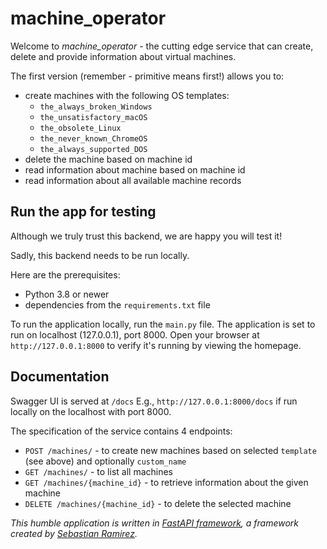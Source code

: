 # machine_operator 

Welcome to _machine_operator_ - the cutting edge service that can create, delete and provide 
information about virtual machines. 

The first version (remember - primitive means first!) allows you to:  
- create machines with the following OS templates:
  - `the_always_broken_Windows`
  - `the_unsatisfactory_macOS`
  - `the_obsolete_Linux`
  - `the_never_known_ChromeOS`
  - `the_always_supported_DOS`
- delete the machine based on machine id
- read information about machine based on machine id
- read information about all available machine records  


## Run the app for testing

Although we truly trust this backend, we are happy you will test it! 

Sadly, this backend needs to be run locally.

Here are the prerequisites:
  - Python 3.8 or newer
  - dependencies from the `requirements.txt` file

To run the application locally, run the `main.py` file. The application is set to run on localhost (127.0.0.1), port 8000.
Open your browser at `http://127.0.0.1:8000` to verify it's running by viewing the homepage.

## Documentation

Swagger UI is served at `/docs` E.g., `http://127.0.0.1:8000/docs` if run locally on the localhost 
with port 8000.

The specification of the service contains 4 endpoints:
  - `POST /machines/` - to create new machines based on selected `template` (see above) and optionally `custom_name`
  - `GET /machines/` - to list all machines
  - `GET /machines/{machine_id}` - to retrieve information about the given machine
  - `DELETE /machines/{machine_id}` - to delete the selected machine


_This humble application is written in [FastAPI framework](https://fastapi.tiangolo.com), 
a framework created by [Sebastian Ramirez](https://twitter.com/tiangolo/status/1281946592459853830?lang=cs)._
